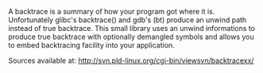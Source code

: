 A backtrace is a summary of how your program got where it is.
Unfortunately glibc's backtrace() and gdb's (bt) produce an unwind
path instead of true backtrace. This small library uses an unwind
informations to produce true backtrace with optionally demangled symbols
and allows you to embed backtracing facility into your application.

Sources available at: http://svn.pld-linux.org/cgi-bin/viewsvn/backtracexx/
